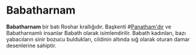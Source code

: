 # Babatharnam

**Babatharnam** bir batı Roshar krallığıdır. Başkenti #[Panatham'dır](locations/panatham) ve Babatharnamlı insanlar Babath olarak isimlendirilir. Babath kadınları, bazı yabacıların sinir bozucu buldukları, cildinin altında sığ olarak oturan damar desenlerine sahiptir.
